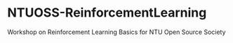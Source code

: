 # NTUOSS-ReinforcementLearning
Workshop on Reinforcement Learning Basics for NTU Open Source Society
